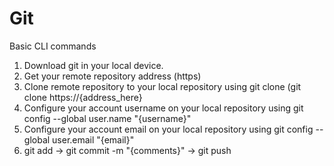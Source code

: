 # Git

Basic CLI commands

1. Download git in your local device.
2. Get your remote repository address (https)
3. Clone remote repository to your local repository using git clone (git clone https://{address_here}
4. Configure your account username on your local repository using git config --global user.name "{username}"
5. Configure your account email on your local repository using git config --global user.email "{email}"
6. git add -> git commit -m "{comments}" -> git push
